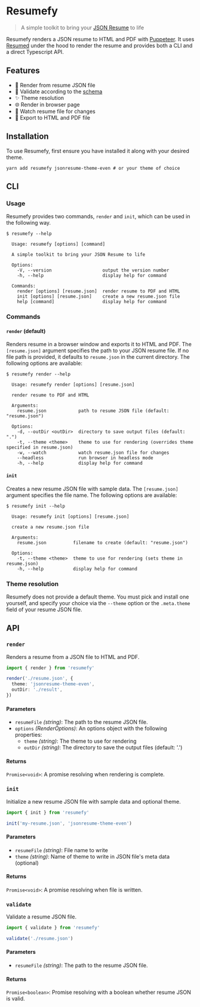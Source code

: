 # Resumefy

> A simple toolkit to bring your [JSON Resume](https://jsonresume.org/) to life

Resumefy renders a JSON resume to HTML and PDF with [Puppeteer](https://github.com/puppeteer/puppeteer). It uses [Resumed](https://github.com/rbardini/resumed) under the hood to render the resume and provides both a CLI and a direct Typescript API.

## Features

- 📎 Render from resume JSON file
- 🔎 Validate according to the [schema](https://jsonresume.org/schema)
- ✨ Theme resolution
- 🌐 Render in browser page
- 👀 Watch resume file for changes
- 💾 Export to HTML and PDF file

## Installation

To use Resumefy, first ensure you have installed it along with your desired theme.

```shell
yarn add resumefy jsonresume-theme-even # or your theme of choice
```

## CLI

### Usage

Resumefy provides two commands, `render` and `init`, which can be used in the following way.

```shell
$ resumefy --help

  Usage: resumefy [options] [command]

  A simple toolkit to bring your JSON Resume to life

  Options:
    -V, --version                   output the version number
    -h, --help                      display help for command

  Commands:
    render [options] [resume.json]  render resume to PDF and HTML
    init [options] [resume.json]    create a new resume.json file
    help [command]                  display help for command
```

### Commands

#### `render` (default)

Renders resume in a browser window and exports it to HTML and PDF. The `[resume.json]` argument specifies the path to your JSON resume file. If no file path is provided, it defaults to `resume.json` in the current directory. The following options are available:

```shell
$ resumefy render --help

  Usage: resumefy render [options] [resume.json]

  render resume to PDF and HTML

  Arguments:
    resume.json            path to resume JSON file (default: "resume.json")

  Options:
    -d, --outDir <outDir>  directory to save output files (default: ".")
    -t, --theme <theme>    theme to use for rendering (overrides theme specified in resume.json)
    -w, --watch            watch resume.json file for changes
    --headless             run browser in headless mode
    -h, --help             display help for command
```

#### `init`

Creates a new resume JSON file with sample data. The `[resume.json]` argument specifies the file name. The following options are available:

```shell
$ resumefy init --help

  Usage: resumefy init [options] [resume.json]

  create a new resume.json file

  Arguments:
    resume.json          filename to create (default: "resume.json")

  Options:
    -t, --theme <theme>  theme to use for rendering (sets theme in resume.json)
    -h, --help           display help for command
```

### Theme resolution

Resumefy does not provide a default theme. You must pick and install one yourself, and specify your choice via the `--theme` option or the `.meta.theme` field of your resume JSON file.

## API

### `render`

Renders a resume from a JSON file to HTML and PDF.

```typescript
import { render } from 'resumefy'

render('./resume.json', {
  theme: 'jsonresume-theme-even',
  outDir: './result',
})
```

#### Parameters

- `resumeFile` _(string)_: The path to the resume JSON file.
- `options` _(RenderOptions)_: An options object with the following properties:
  - `theme` _(string)_: The theme to use for rendering
  - `outDir` _(string)_: The directory to save the output files (default: '.')

#### Returns

`Promise<void>`: A promise resolving when rendering is complete.

### `init`

Initialize a new resume JSON file with sample data and optional theme.

```typescript
import { init } from 'resumefy'

init('my-resume.json', 'jsonresume-theme-even')
```

#### Parameters

- `resumeFile` _(string)_: File name to write
- `theme` _(string)_: Name of theme to write in JSON file's meta data (optional)

#### Returns

`Promise<void>`: A promise resolving when file is written.

### `validate`

Validate a resume JSON file.

```typescript
import { validate } from 'resumefy'

validate('./resume.json')
```

#### Parameters

- `resumeFile` _(string)_: The path to the resume JSON file.

#### Returns

`Promise<boolean>`: Promise resolving with a boolean whether resume JSON is valid.
